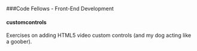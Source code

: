###Code Fellows - Front-End Development
#### customcontrols

Exercises on adding HTML5 video custom controls (and my dog acting like a goober).

